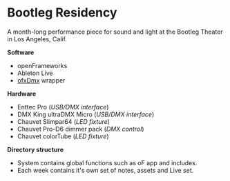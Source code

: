 Bootleg Residency
=================

A month-long performance piece for sound and light at the Bootleg Theater in Los Angeles, Calif.

**Software**

- openFrameworks
- Ableton Live
- [ofxDmx](https://github.com/kylemcdonald/ofxDmx) wrapper


**Hardware**

- Enttec Pro (*USB/DMX interface*)
- DMX King ultraDMX Micro (*USB/DMX interface*)
- Chauvet Slimpar64 (*LED fixture*)
- Chauvet Pro-D6 dimmer pack (*DMX control*)
- Chauvet colorTube (*LED fixture*)

**Directory structure**

- System contains global functions such as oF app and includes.
- Each week contains it's own set of notes, assets and Live set.